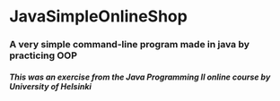 # JavaSimpleOnlineShop
### A very simple command-line program made in java by practicing OOP
##### This was an exercise from the Java Programming II online course by University of Helsinki
